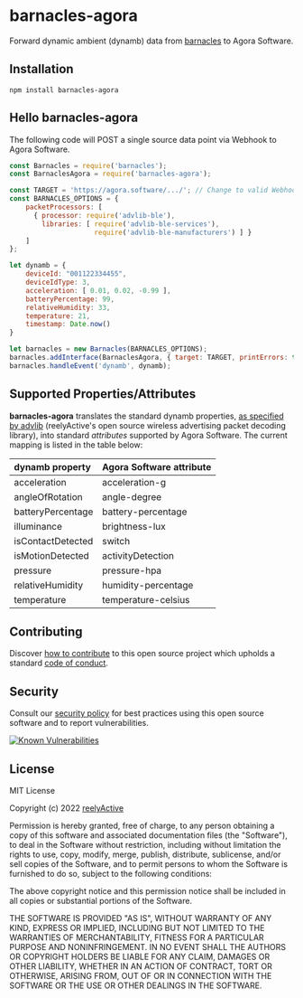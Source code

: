 barnacles-agora
===============

Forward dynamic ambient (dynamb) data from [barnacles](https://github.com/reelyactive/barnacles) to Agora Software.


Installation
------------

    npm install barnacles-agora


Hello barnacles-agora
---------------------

The following code will POST a single source data point via Webhook to Agora Software.

```javascript
const Barnacles = require('barnacles');
const BarnaclesAgora = require('barnacles-agora');

const TARGET = 'https://agora.software/.../'; // Change to valid Webhook URL
const BARNACLES_OPTIONS = {
    packetProcessors: [
      { processor: require('advlib-ble'),
        libraries: [ require('advlib-ble-services'),
                     require('advlib-ble-manufacturers') ] }
    ]
};

let dynamb = {
    deviceId: "001122334455",
    deviceIdType: 3,
    acceleration: [ 0.01, 0.02, -0.99 ],
    batteryPercentage: 99,
    relativeHumidity: 33,
    temperature: 21,
    timestamp: Date.now()
}

let barnacles = new Barnacles(BARNACLES_OPTIONS);
barnacles.addInterface(BarnaclesAgora, { target: TARGET, printErrors: true });
barnacles.handleEvent('dynamb', dynamb);
```


Supported Properties/Attributes
-------------------------------

__barnacles-agora__ translates the standard dynamb properties, [as specified by advlib](https://github.com/reelyactive/advlib#standard-properties) (reelyActive's open source wireless advertising packet decoding library), into standard _attributes_ supported by Agora Software.  The current mapping is listed in the table below:

| dynamb property   | Agora Software attribute | 
|:------------------|:-------------------------|
| acceleration      | acceleration-g           |
| angleOfRotation   | angle-degree             |
| batteryPercentage | battery-percentage       |
| illuminance       | brightness-lux           |
| isContactDetected | switch                   |
| isMotionDetected  | activityDetection        |
| pressure          | pressure-hpa             |
| relativeHumidity  | humidity-percentage      |
| temperature       | temperature-celsius      |


Contributing
------------

Discover [how to contribute](CONTRIBUTING.md) to this open source project which upholds a standard [code of conduct](CODE_OF_CONDUCT.md).


Security
--------

Consult our [security policy](SECURITY.md) for best practices using this open source software and to report vulnerabilities.

[![Known Vulnerabilities](https://snyk.io/test/github/reelyactive/barnacles-agora/badge.svg)](https://snyk.io/test/github/reelyactive/barnacles-agora)


License
-------

MIT License

Copyright (c) 2022 [reelyActive](https://www.reelyactive.com)

Permission is hereby granted, free of charge, to any person obtaining a copy of this software and associated documentation files (the "Software"), to deal in the Software without restriction, including without limitation the rights to use, copy, modify, merge, publish, distribute, sublicense, and/or sell copies of the Software, and to permit persons to whom the Software is furnished to do so, subject to the following conditions:

The above copyright notice and this permission notice shall be included in all copies or substantial portions of the Software.

THE SOFTWARE IS PROVIDED "AS IS", WITHOUT WARRANTY OF ANY KIND, EXPRESS OR 
IMPLIED, INCLUDING BUT NOT LIMITED TO THE WARRANTIES OF MERCHANTABILITY, 
FITNESS FOR A PARTICULAR PURPOSE AND NONINFRINGEMENT. IN NO EVENT SHALL THE 
AUTHORS OR COPYRIGHT HOLDERS BE LIABLE FOR ANY CLAIM, DAMAGES OR OTHER 
LIABILITY, WHETHER IN AN ACTION OF CONTRACT, TORT OR OTHERWISE, ARISING FROM, 
OUT OF OR IN CONNECTION WITH THE SOFTWARE OR THE USE OR OTHER DEALINGS IN 
THE SOFTWARE.
